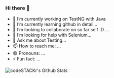 ### Hi there 👋

- 🔭 I’m currently working on TestNG with Java
- 🌱 I’m currently learning github in detail...
- 👯 I’m looking to collaborate on so far self :D ...
- 🤔 I’m looking for help with Selenium...
- 💬 Ask me about Testing...
- 📫 How to reach me: ...
- 😄 Pronouns: ...
- ⚡ Fun fact: ...

<img align="left" alt="codeSTACKr's Github Stats" src="https://github-readme-stats.vercel.app/api?username=SachinJoshi12687&count_private=true" />
